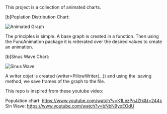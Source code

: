 This project is a collection of animated charts.

[b]Poplation Distribution Chart:

![Animated Graph](https://github.com/benyaminbidabad/animated_graphs/blob/main/Output/Population%20Distribution.gif)

The principles is simple. A base graph is created in a function. Then using the FuncAnimation package it is reiterated over the desired values to create an animation.

[b]Sinus Wave Chart:

![Sinus Wave](https://github.com/benyaminbidabad/animated_graphs/blob/main/Output/sinWave.gif)

A writer objet is created (writer=PillowWriter(...)) and using the .saving method, we save frames of the graph to the file.


This repo is inspired from these youtube video:

Population chart:
https://www.youtube.com/watch?v=K1LezPnJZtk&t=244s
Sin Wave:
https://www.youtube.com/watch?v=bNbN9yoEOdU